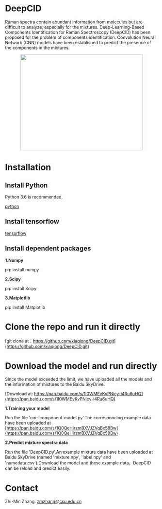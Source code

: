 # DeepCID
Raman spectra contain abundant information from molecules but are difficult to analyze, especially for the mixtures. Deep-Learning-Based Components Identification for Raman Spectroscopy (DeepCID) has been proposed for the problem of components identification. Convolution Neural Network (CNN) models have been established to predict the presence of the components in the mixtures.

<div align="center">
<img src="https://raw.githubusercontent.com/xiaqiong/DeepCID/master/Flowchart_DeepCID.jpg" width=403 height=316 />
</div>

# Installation
## Install Python

Python 3.6 is recommended.

[python](https://www.python.org)

## Install tensorflow

[tensorflow](https://www.tensorflow.org)

## Install dependent packages

**1.Numpy**

pip install numpy

**2.Scipy**

pip install Scipy

**3.Matplotlib**

pip install Matplotlib

# Clone the repo and run it directly

[git clone at：https://github.com/xiaqiong/DeepCID.git](https://github.com/xiaqiong/DeepCID.git) 

# Download the model and run directly

Since the model exceeded the limit, we have uploaded all the models and the  information of mixtures to the Baidu SkyDrive.

[Download at: https://pan.baidu.com/s/1I0WMEvKvPNicy-i4Ru6uHQ](https://pan.baidu.com/s/1I0WMEvKvPNicy-i4Ru6uHQ) 

**1.Training your model**

Run the file 'one-component-model.py'.The corresponding example data have been uploaded at [https://pan.baidu.com/s/1Q0QeHirzmBXVJZVqBx58Bw](https://pan.baidu.com/s/1Q0QeHirzmBXVJZVqBx58Bw) 

**2.Predict mixture spectra data**

Run the file 'DeepCID.py'.An example mixture data have been uploaded at Baidu SkyDrive (named  'mixture.npy', 'label.npy' and 'namedata.csv').Download the model and these example data，DeepCID can be reload and predict easily.

# Contact

Zhi-Min Zhang: zmzhang@csu.edu.cn


